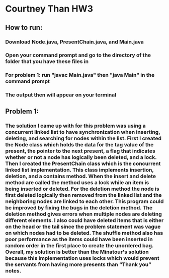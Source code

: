 # Courtney Than HW3
## How to run:
### Download Node.java, PresentChain.java, and Main.java
### Open your command prompt and go to the directory of the folder that you have these files in
### For problem 1: run "javac Main.java" then "java Main" in the command prompt
### The output then will appear on your terminal
## Problem 1: 
### The solution I came up with for this problem was using a concurrent linked list to have synchronization when inserting, deleting, and searching for nodes within the list. First I created the Node class which holds the data for the tag value of the present, the pointer to the next present, a flag that indicates whether or not a node has logically been deleted, and a lock. Then I created the PresentChain class which is the concurrent linked list implementation. This class implements insertion, deletion, and a contains method. When the insert and delete method are called the method uses a lock while an item is being inserted or deleted. For the deletion method the node is first deleted logically then removed from the linked list and the neighboring nodes are linked to each other. This program could be improved by fixing the bugs in the deletion method. The deletion method gives errors when multiple nodes are deleting different elements. I also could have deleted items that is either on the head or the tail since the problem statement was vague on which nodes had to be deleted. The shuffle method also has poor performance as the items could have been inserted in random order in the first place to create the unordered bag. Overall, my solution is better than the Minatour's solution because this implementation uses locks which would prevent the servants from having more presents than “Thank you” notes.
